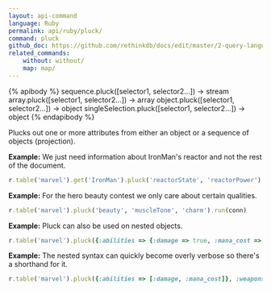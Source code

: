 ```yaml
---
layout: api-command 
language: Ruby
permalink: api/ruby/pluck/
command: pluck 
github_doc: https://github.com/rethinkdb/docs/edit/master/2-query-language/api/ruby/document-manipulation/pluck.md
related_commands:
    without: without/
    map: map/
---
```


{% apibody %}
sequence.pluck([selector1, selector2...]) → stream
array.pluck([selector1, selector2...]) → array
object.pluck([selector1, selector2...]) → object
singleSelection.pluck([selector1, selector2...]) → object
{% endapibody %}

Plucks out one or more attributes from either an object or a sequence of objects
(projection).

__Example:__ We just need information about IronMan's reactor and not the rest of the
document.

```rb
r.table('marvel').get('IronMan').pluck('reactorState', 'reactorPower').run(conn)
```

__Example:__ For the hero beauty contest we only care about certain qualities.

```rb
r.table('marvel').pluck('beauty', 'muscleTone', 'charm').run(conn)
```


__Example:__ Pluck can also be used on nested objects.

```rb
r.table('marvel').pluck({:abilities => {:damage => true, :mana_cost => true}, :weapons => true}).run(conn)
```


__Example:__ The nested syntax can quickly become overly verbose so there's a shorthand for it.

```rb
r.table('marvel').pluck({:abilities => [:damage, :mana_cost]}, :weapons).run(conn)
```
